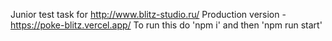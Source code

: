 Junior test task for http://www.blitz-studio.ru/
Production version - https://poke-blitz.vercel.app/
To run this do 'npm i' and then 'npm run start'
